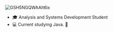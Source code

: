 ![GSH5NGQWAAIt6ix](https://github.com/user-attachments/assets/80b837e8-b090-4305-844f-cfe4bc6e5beb)


- :mortar_board: Analysis and Systems Development Student
- :computer: Current studying Java. 💜 
